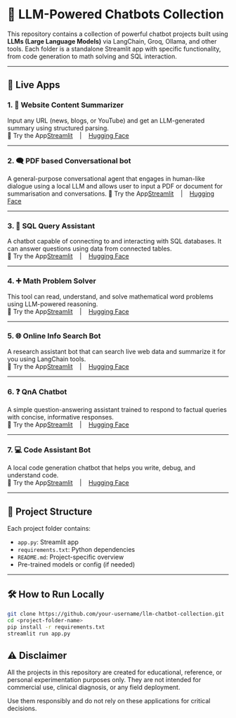 # 🤖 LLM-Powered Chatbots Collection

This repository contains a collection of powerful chatbot projects built using **LLMs (Large Language Models)** via LangChain, Groq, Ollama, and other tools. Each folder is a standalone Streamlit app with specific functionality, from code generation to math solving and SQL interaction.

---

## 🚀 Live Apps

### 1. 📰 Website Content Summarizer  
Input any URL (news, blogs, or YouTube) and get an LLM-generated summary using structured parsing.  
🔗 Try the App[Streamlit](https://llm-projects-u5obsljktre25au2wn37dv.streamlit.app/) &nbsp;&nbsp; | &nbsp;&nbsp; [Hugging Face](https://huggingface.co/spaces/your-username/web-summarizer)

---

### 2. 🗨️ PDF based Conversational bot
A general-purpose conversational agent that engages in human-like dialogue using a local LLM and allows user to input a PDF or document for summarisation and conversations.
🔗 Try the App[Streamlit](https://llm-projects-ip5unqsfz8mwn6pemgejqp.streamlit.app/) &nbsp;&nbsp; | &nbsp;&nbsp; [Hugging Face](https://huggingface.co/spaces/your-username/conversational-chatbot)

---

### 3. 🧮 SQL Query Assistant  
A chatbot capable of connecting to and interacting with SQL databases. It can answer questions using data from connected tables.  
🔗 Try the App[Streamlit](https://llm-projects-ivxjdcu3wtmjgxov5x6y8a.streamlit.app/) &nbsp;&nbsp; | &nbsp;&nbsp; [Hugging Face](https://huggingface.co/spaces/your-username/sql-assistant)

---

### 4. ➕ Math Problem Solver  
This tool can read, understand, and solve mathematical word problems using LLM-powered reasoning.  
🔗 Try the App[Streamlit](https://llm-projects-kvfxyorrb2ntnxwaf6pvtu.streamlit.app/) &nbsp;&nbsp; | &nbsp;&nbsp; [Hugging Face](https://huggingface.co/spaces/your-username/math-solver)

---

### 5. 🌐 Online Info Search Bot  
A research assistant bot that can search live web data and summarize it for you using LangChain tools.  
🔗 Try the App[Streamlit](https://llm-projects-vappraayuydje6bypyserh.streamlit.app/) &nbsp;&nbsp; | &nbsp;&nbsp; [Hugging Face](https://huggingface.co/spaces/your-username/info-search-bot)

---

### 6. ❓ QnA Chatbot  
A simple question-answering assistant trained to respond to factual queries with concise, informative responses.  
🔗 Try the App[Streamlit](https://llm-projects-bky9sfcehcgqsqvlaakvls.streamlit.app/) &nbsp;&nbsp; | &nbsp;&nbsp; [Hugging Face](https://huggingface.co/spaces/your-username/qna-chatbot)

---

### 7. 💻 Code Assistant Bot  
A local code generation chatbot that helps you write, debug, and understand code.  
🔗 Try the App[Streamlit](https://your-code-assistant-app.streamlit.app/) &nbsp;&nbsp; | &nbsp;&nbsp; [Hugging Face](https://huggingface.co/spaces/your-username/code-assistant)

---

## 📁 Project Structure

Each project folder contains:
- `app.py`: Streamlit app
- `requirements.txt`: Python dependencies
- `README.md`: Project-specific overview
- Pre-trained models or config (if needed)

---

## 🛠 How to Run Locally

```bash
git clone https://github.com/your-username/llm-chatbot-collection.git
cd <project-folder-name>
pip install -r requirements.txt
streamlit run app.py
```

## ⚠️ **Disclaimer**  
All the projects in this repository are created for educational, reference, or personal experimentation purposes only.
They are not intended for commercial use, clinical diagnosis, or any field deployment.

Use them responsibly and do not rely on these applications for critical decisions.
